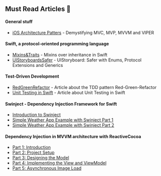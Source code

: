 ## Must Read Articles :notebook_with_decorative_cover:

#### General stuff 

* [iOS Architecture Patters](https://medium.com/ios-os-x-development/ios-architecture-patterns-ecba4c38de52#.sqm7m18sq) - Demystifying MVC, MVP, MVVM and VIPER

#### Swift, a protocol-oriented programming language 

* [Mixins&Traits](http://matthijshollemans.com/2015/07/22/mixins-and-traits-in-swift-2/) - Mixins over inheritance in Swift 
* [UIStoryboardsSafer](https://medium.com/swift-programming/uistoryboard-safer-with-enums-protocol-extensions-and-generics-7aad3883b44d#.tv7mosmfh) - UIStoryboard: Safer with Enums, Protocol Extensions and Generics

#### Test-Driven Development 

* [RedGreenRefactor](http://www.santeon.com/insight-blog/video-and-article/33-insight-blog/video-and-article/229-test-driven-development-red-green-refactor#.VrCOTDaLSV5) - Article about the TDD pattern Red-Green-Refactor
* [Unit Testing in Swift](TDD/SwiftTDD.md) - Article about Unit Testing in Swift

#### Swinject - Dependency Injection Framework for Swift

* [Introduction to Swinject](https://yoichitgy.github.io/post/dependency-injection-framework-for-swift-introduction-to-swinject/)
* [Simple Weather App Example with Swinject Part 1](https://yoichitgy.github.io/post/dependency-injection-framework-for-swift-simple-weather-app-example-with-swinject-part-1/)
* [Simple Weather App Example with Swinject Part 2](https://yoichitgy.github.io/post/dependency-injection-framework-for-swift-simple-weather-app-example-with-swinject-part-2/)

#### Dependency Injection in MVVM architecture with ReactiveCocoa

* [Part 1: Introduction](https://yoichitgy.github.io/post/dependency-injection-in-mvvm-architecture-with-reactivecocoa-part-1-introduction/)
* [Part 2: Project Setup](https://yoichitgy.github.io/post/dependency-injection-in-mvvm-architecture-with-reactivecocoa-part-2-project-setup/)
* [Part 3: Designing the Model](https://yoichitgy.github.io/post/dependency-injection-in-mvvm-architecture-with-reactivecocoa-part-3-designing-the-model/)
* [Part 4: Implementing the View and ViewModel](https://yoichitgy.github.io/post/dependency-injection-in-mvvm-architecture-with-reactivecocoa-part-4-implementing-the-view-and-viewmodel/)
* [Part 5: Asynchronous Image Load](https://yoichitgy.github.io/post/dependency-injection-in-mvvm-architecture-with-reactivecocoa-part-5-asynchronous-image-load/)
